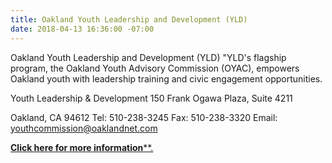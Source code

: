 ```yaml
---
title: Oakland Youth Leadership and Development (YLD)
date: 2018-04-13 16:36:00 -07:00
---
```


Oakland Youth Leadership and Development (YLD)
"YLD's flagship program, the Oakland Youth Advisory Commission (OYAC), empowers Oakland youth with leadership training and civic engagement opportunities.

Youth Leadership & Development
150 Frank Ogawa Plaza, Suite 4211

Oakland, CA 94612
Tel: 510-238-3245
Fax: 510-238-3320
Email: youthcommission@oaklandnet.com

[**Click here for more information****.](http://www2.oaklandnet.com/government/o/DHS/s/YouthYoungAdults/OAK022075)
